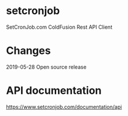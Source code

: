 # setcronjob
SetCronJob.com ColdFusion Rest API Client

# Changes
2019-05-28 Open source release

# API documentation
https://www.setcronjob.com/documentation/api

